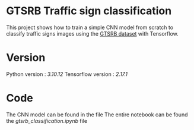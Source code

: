 # GTSRB Traffic sign classification 
This project shows how to train a simple CNN model from scratch to classify traffic signs images using the [GTSRB dataset](https://www.kaggle.com/datasets/meowmeowmeowmeowmeow/gtsrb-german-traffic-sign) with Tensorflow.

# Version
Python version : *3.10.12*
Tensorflow version : *2.17.1*

# Code
The CNN model can be found in the  file
The entire notebook can be found the *gtsrb_classification.ipynb* file
